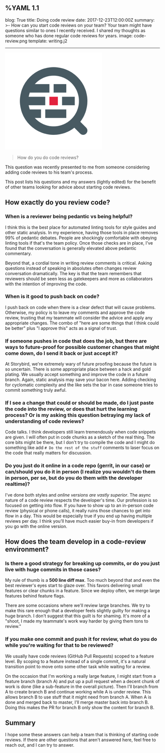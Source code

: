 %YAML 1.1
---
blog: True
title: Doing code review
date: 2017-12-23T12:00:00Z
summary: >-
  How can you start code reviews
  on your team?
  Your team might have questions
  similar to ones I recently received.
  I shared my thoughts
  as someone who has done regular code reviews
  for years.
image: code-review.png
template: writing.j2

---

<img class='book mv20' src='code-review.png'>

> How do you do code reviews?

This question was recently presented to me
from someone considering adding code reviews
to his team's process.

This post lists his questions
and my answers (lightly edited)
for the benefit
of other teams looking
for advice about starting code reviews.

## How exactly do you review code?

### When is a reviewer being pedantic vs being helpful?

I think this is the best place for automated linting tools
for style guides and other static analysis.
In my experience,
having those tools in place removes 99% of pedantic debates.
People are shockingly comfortable
with obeying linting tools
if that's the team policy.
Once those checks are in place,
I've found that the conversation is generally elevated above
pedantic commentary.

Beyond that,
a cordial tone in writing review comments is critical.
Asking questions instead of speaking in absolutes
often changes review conversation dramatically.
The key is that the team remembers
that reviewers should be seen less as gatekeepers
and more as collaborators
with the intention of improving the code.

### When is it good to push back on code?

I push back on code when there is a clear defect that will cause problems.
Otherwise, my policy is to leave my comments and approve the code review,
trusting that my teammate will consider the advice
and apply any appropriate changes.
The combo of "here are some things that I think could be better"
plus "I approve this" acts as a signal of trust.

### If someone pushes in code that does the job, but there are ways to future-proof for possible customer changes that might come down, do I send it back or just accept it?

At Storybird,
we're extremely wary of future proofing because the future is so uncertain.
There is some appropriate place between a hack and gold plating.
We usually accept something and improve the code in a future branch.
Again, static analysis may save your bacon here.
Adding checking for cyclomatic complexity and the like sets the bar
in case someone tries to commit something truly awful.

### If I see a change that could or should be made, do I just paste the code into the review, or does that hurt the learning process? Or is my asking this question betraying my lack of understanding of code reviews?

Code talks.
I think developers still learn tremendously when code snippets are given.
I will often put in code chunks as a sketch of the real thing.
The core bits might be there,
but I don't try to compile the code
and I might do something like add `# Do the rest of the stuff` comments
to laser focus on the code that really matters for discussion.

### Do you just do it online in a code repo (gerrit, in our case) or can/should you do it in person (I realize you wouldn't do them in person, per se, but do you do them with the developer realtime)?

I've done both styles and *online versions are vastly superior*.
The async nature of a code review respects the developer's time.
Our profession is so focused on getting into flow.
If you have to show up to an in-person code review (physical or phone calls),
it really ruins those chances to get into flow in a day.
This would be especially true
if you end up having multiple reviews per day.
I think you'll have much easier buy-in from developers
if you go with the online version.

## How does the team develop in a code-review environment?

### Is there a good strategy for breaking up commits, or do you just live with huge commits in those cases?

My rule of thumb is a **500 line diff max**.
Too much beyond that and even the best reviewer's eyes start to glaze over.
This favors delivering small features or clear chunks in a feature.
Since we deploy often,
we merge large features behind feature flags.

There are some occasions where we'll review large branches.
We try to make this rare enough that a developer feels slightly guilty
for making a huge branch.
I don't suggest that this guilt is for shaming.
It's more of a "shoot, I made my teammate's work way harder
by giving them tons to review."

### If you make one commit and push it for review, what do you do while you're waiting for that to be reviewed?

We usually have code reviews (GitHub Pull Requests) scoped to a feature level.
By scoping to a feature instead of a single commit,
it's a natural transition point to move onto some other task
while waiting for a review.

On the occasion that I'm working a really large feature,
I might start from a feature branch (branch A)
and put up a pull request when a decent chunk of work is done
(like a sub-feature in the overall picture).
Then I'll branch from A to create branch B
and continue working while A is under review.
This allows branch B to use stuff that it might need from branch A.
When A is done and merged back to master,
I'll merge master back into branch B.
Doing this makes the PR for branch B only show the content for branch B.

## Summary

I hope some these answers can help a team
that is thinking
of starting code reviews.
If there are other questions
that aren't answered here,
feel free to reach out,
and I can try to answer.
